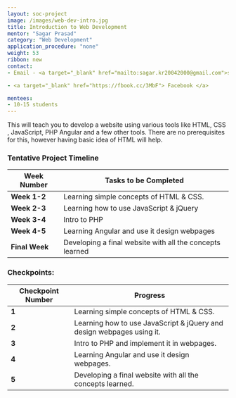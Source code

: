 ```yaml
---
layout: soc-project
image: /images/web-dev-intro.jpg
title: Introduction to Web Development
mentor: "Sagar Prasad"
category: "Web Development"
application_procedure: "none"
weight: 53
ribbon: new
contact:
- Email - <a target="_blank" href="mailto:sagar.kr20042000@gmail.com">sagar.kr20042000@gmail.com</a>

- <a target="_blank" href="https://fbook.cc/3MbF"> Facebook </a>

mentees:
- 10-15 students
---
```



This will teach you to develop a website using various tools like HTML, CSS , JavaScript, PHP Angular and a few other tools. 
There are no prerequisites for this, however having basic idea of HTML will help. 

<!--break-->


### Tentative Project Timeline
<!--break-->

|Week Number  | Tasks to be Completed|
|--- | --- | 
|**Week 1-2** |Learning simple concepts of HTML & CSS. |
|**Week 2-3** |Learning how to use JavaScript & jQuery|
|**Week 3-4** | Intro to PHP |
|**Week 4-5** |Learning Angular and use it design webpages|
|**Final Week** | Developing a final website with all the concepts learned |

### Checkpoints:
<!--break-->

|Checkpoint Number  | Progress|
|--- | --- | 
|**1** |Learning simple concepts of HTML & CSS.|
|**2** |Learning how to use JavaScript & jQuery and design webpages using it.|
|**3** |Intro to PHP and implement it in webpages.|
|**4** |Learning Angular and use it design webpages.|
|**5** |Developing a final website with all the concepts learned.|